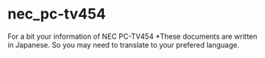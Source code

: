 # nec_pc-tv454
For a bit your information of NEC PC-TV454
*These documents are written in Japanese. So you may need to translate to your prefered language.
